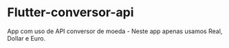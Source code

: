 # Flutter-conversor-api
App com uso de API conversor de moeda - Neste app apenas usamos Real, Dollar e Euro.
